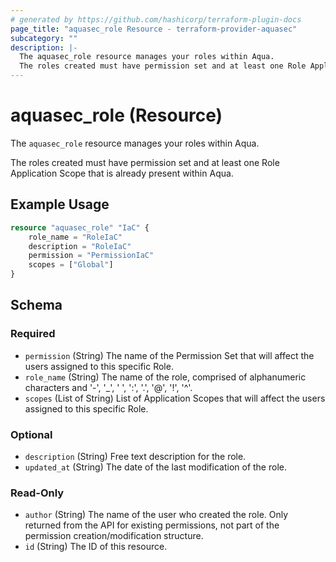 ```yaml
---
# generated by https://github.com/hashicorp/terraform-plugin-docs
page_title: "aquasec_role Resource - terraform-provider-aquasec"
subcategory: ""
description: |-
  The aquasec_role resource manages your roles within Aqua.
  The roles created must have permission set and at least one Role Application Scope that is already present within Aqua.
---
```


# aquasec_role (Resource)

The `aquasec_role` resource manages your roles within Aqua.

The roles created must have permission set and at least one Role Application Scope that is already present within Aqua.

## Example Usage

```terraform
resource "aquasec_role" "IaC" {
    role_name = "RoleIaC"
    description = "RoleIaC"
    permission = "PermissionIaC"
    scopes = ["Global"]
}
```

<!-- schema generated by tfplugindocs -->
## Schema

### Required

- `permission` (String) The name of the Permission Set that will affect the users assigned to this specific Role.
- `role_name` (String) The name of the role, comprised of alphanumeric characters and '-', '_', ' ', ':', '.', '@', '!', '^'.
- `scopes` (List of String) List of Application Scopes that will affect the users assigned to this specific Role.

### Optional

- `description` (String) Free text description for the role.
- `updated_at` (String) The date of the last modification of the role.

### Read-Only

- `author` (String) The name of the user who created the role. Only returned from the API for existing permissions, not part of the permission creation/modification structure.
- `id` (String) The ID of this resource.


